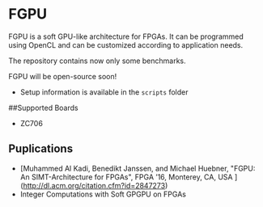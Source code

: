 # FGPU
FGPU is a soft GPU-like architecture for FPGAs. It can be programmed using OpenCL and can be customized according to application needs.

The repository contains now only some benchmarks.

FGPU will be open-source soon!

+ Setup information is available in the `scripts` folder

##Supported Boards
+ ZC706

## Puplications

 * [Muhammed Al Kadi, Benedikt Janssen, and Michael Huebner, "FGPU: An SIMT-Architecture for FPGAs", FPGA ’16, Monterey, CA, USA ] (http://dl.acm.org/citation.cfm?id=2847273)
 * Integer Computations with Soft GPGPU on FPGAs
